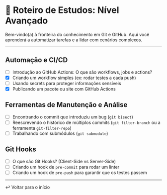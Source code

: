 # 🌌 Roteiro de Estudos: Nível Avançado

Bem-vindo(a) à fronteira do conhecimento em Git e GitHub. Aqui você aprenderá a automatizar tarefas e a lidar com cenários complexos.

---

## Automação e CI/CD

- [ ] Introdução ao GitHub Actions: O que são workflows, jobs e actions?
- [X] Criando um workflow simples (ex: rodar testes a cada push)
- [ ] Usando secrets para proteger informações sensíveis
- [X] Publicando um pacote ou site com GitHub Actions

## Ferramentas de Manutenção e Análise

- [ ] Encontrando o commit que introduziu um bug (`git bisect`)
- [ ] Reescrevendo o histórico de múltiplos commits (`git filter-branch` ou a ferramenta `git-filter-repo`)
- [ ] Trabalhando com submódulos (`git submodule`)

## Git Hooks

- [ ] O que são Git Hooks? (Client-Side vs Server-Side)
- [ ] Criando um hook de `pre-commit` para rodar um linter
- [ ] Criando um hook de `pre-push` para garantir que os testes passem

---

↩️ Voltar para o início
